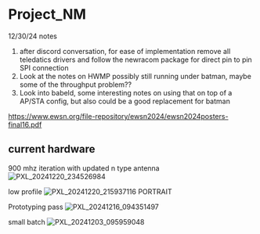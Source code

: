 # Project_NM
12/30/24 notes
1. after discord conversation, for ease of implementation remove all teledatics drivers and follow the newracom package for direct pin to pin SPI connection
2. Look at the notes on HWMP possibly still running under batman, maybe some of the throughput problem??
3. Look into babeld, some interesting notes on using that on top of a AP/STA config, but also could be a good replacement for batman

https://www.ewsn.org/file-repository/ewsn2024/ewsn2024posters-final16.pdf

## current hardware

900 mhz iteration with updated n type antenna
![PXL_20241220_234526984](https://github.com/user-attachments/assets/27e5b868-8f40-4aa4-a98b-324580f52b3d)

low profile
![PXL_20241220_215937116 PORTRAIT](https://github.com/user-attachments/assets/1deb7e1a-f1ad-452d-9af5-347fcd64e857)

Prototyping pass
![PXL_20241216_094351497](https://github.com/user-attachments/assets/c075f5c2-c750-42da-a5d1-a0228b86e255)

small batch
![PXL_20241203_095959048](https://github.com/user-attachments/assets/55f35afa-852e-4dc1-afea-4eb04c9d6343)
